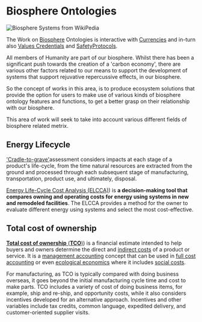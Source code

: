 # Biosphere Ontologies


![Biosphere Systems from WikiPedia](https://upload.wikimedia.org/wikipedia/commons/b/b9/Biosphere_system.png)

The Work on [Biosphere](https://en.wikipedia.org/wiki/Biosphere) Ontologies is interactive with [Currencies](Currencies.md) and in-turn also [Values Credentials](Values%20Credentials.md) and [SafetyProtocols](SafetyProtocols.md).  

All members of Humanity are part of our biosphere.  Whilst there has been a significant push towards the creation of a 'carbon economy', there are various other factors related to our means to support the development of systems that support rejuvative repercussive effects, in our biosphere.

So the concept of works in this area, is to produce ecosystem solutions that provide the option for users to make use of various kinds of biosphere ontology features and functions, to get a better grasp on their relationship with our biosphere.  

This area of work will seek to take into account various different fields of biosphere related metrix.

## Energy Lifecycle

['Cradle-to-grave'](https://www.eea.europa.eu/help/glossary/eea-glossary/cradle-to-grave)assessment considers impacts at each stage of a product's life-cycle, from the time natural resources are extracted from the ground and processed through each subsequent stage of manufacturing, transportation, product use, and ultimately, disposal. 

[Energy Life-Cycle Cost Analysis (ELCCA)](ELCCA)) is **a decision-making tool that compares owning and operating costs for energy using systems in new and remodeled facilities**. The ELCCA provides a method for the owner to evaluate different energy using systems and select the most cost-effective.

## Total cost of ownership
[**Total cost of ownership** (**TCO**)](**TCO**)) is a financial estimate intended to help buyers and owners determine the direct and [indirect costs](https://en.wikipedia.org/wiki/Indirect_costs "Indirect costs") of a product or service. It is a [management accounting](https://en.wikipedia.org/wiki/Management_accounting "Management accounting") concept that can be used in [full cost accounting](https://en.wikipedia.org/wiki/Full_cost_accounting "Full cost accounting") or even [ecological economics](https://en.wikipedia.org/wiki/Ecological_economics "Ecological economics") where it includes [social costs](https://en.wikipedia.org/wiki/Social_cost "Social cost").

For manufacturing, as TCO is typically compared with doing business overseas, it goes beyond the initial manufacturing cycle time and cost to make parts. TCO includes a variety of cost of doing business items, for example, ship and re-ship, and opportunity costs, while it also considers incentives developed for an alternative approach. Incentives and other variables include tax credits, common language, expedited delivery, and customer-oriented supplier visits.